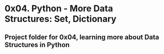 # 0x04. Python - More Data Structures: Set, Dictionary
## Project folder for 0x04, learning more about Data Structures in Python
